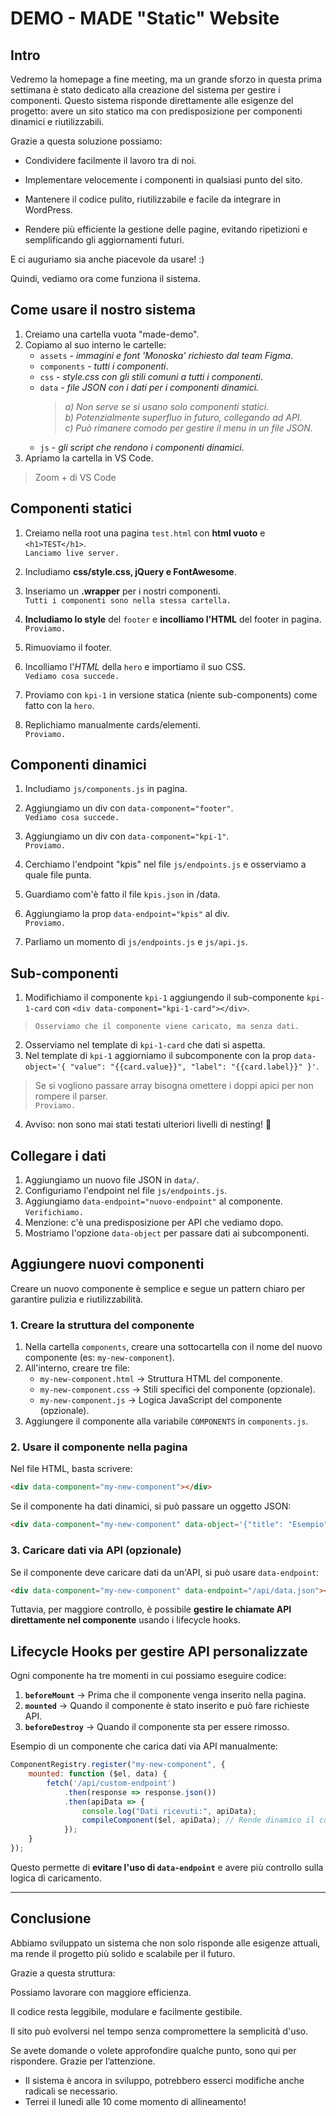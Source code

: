 # DEMO - MADE "Static" Website

## Intro

Vedremo la homepage a fine meeting, ma un grande sforzo in questa prima settimana è stato dedicato alla creazione del sistema per gestire i componenti. Questo sistema risponde direttamente alle esigenze del progetto: avere un sito statico ma con predisposizione per componenti dinamici e riutilizzabili.

Grazie a questa soluzione possiamo:

- Condividere facilmente il lavoro tra di noi.

- Implementare velocemente i componenti in qualsiasi punto del sito.

- Mantenere il codice pulito, riutilizzabile e facile da integrare in WordPress.

- Rendere più efficiente la gestione delle pagine, evitando ripetizioni e semplificando gli aggiornamenti futuri.

E ci auguriamo sia anche piacevole da usare! :)

Quindi, vediamo ora come funziona il sistema.


## Come usare il nostro sistema

1. Creiamo una cartella vuota "made-demo".
2. Copiamo al suo interno le cartelle:  
    - `assets` - *immagini e font 'Monoska' richiesto dal team Figma*.
    - `components` - *tutti i componenti*.
    - `css` - *style.css con gli stili comuni a tutti i componenti*.
    - `data` - *file JSON con i dati per i componenti dinamici.*  
        > *a) Non serve se si usano solo componenti statici.*  
         *b) Potenzialmente superfluo in futuro, collegando ad API.*  
         *c) Può rimanere comodo per gestire il menu in un file JSON.*
    - `js` - *gli script che rendono i componenti dinamici*.
3. Apriamo la cartella in VS Code.
> Zoom + di VS Code


## Componenti statici

1. Creiamo nella root una pagina `test.html` con **html vuoto** e `<h1>TEST</h1>`.  
`Lanciamo live server.`

2. Includiamo **css/style.css, jQuery e FontAwesome**.
3. Inseriamo un **.wrapper** per i nostri componenti.  
`Tutti i componenti sono nella stessa cartella.`

4. **Includiamo lo style** del `footer` e **incolliamo l'HTML** del footer in pagina.  
`Proviamo.`

5. Rimuoviamo il footer.
6. Incolliamo l'*HTML* della `hero` e importiamo il suo CSS.  
`Vediamo cosa succede.`

7. Proviamo con `kpi-1` in versione statica (niente sub-components) come fatto con la `hero`.
8. Replichiamo manualmente cards/elementi.  
`Proviamo.`


## Componenti dinamici

1. Includiamo `js/components.js` in pagina.
2. Aggiungiamo un div con `data-component="footer"`.  
`Vediamo cosa succede.`

3. Aggiungiamo un div con `data-component="kpi-1"`.  
`Proviamo.`

4. Cerchiamo l'endpoint "kpis" nel file `js/endpoints.js` e osserviamo a quale file punta.
5. Guardiamo com'è fatto il file `kpis.json` in /data.
6. Aggiungiamo la prop `data-endpoint="kpis"` al div.  
`Proviamo.`
7. Parliamo un momento di `js/endpoints.js` e `js/api.js`.


## Sub-componenti

1. Modifichiamo il componente `kpi-1` aggiungendo il sub-componente `kpi-1-card` con `<div data-component="kpi-1-card"></div>`.  
> `Osserviamo che il componente viene caricato, ma senza dati.`

2. Osserviamo nel template di `kpi-1-card` che dati si aspetta.
3. Nel template di `kpi-1` aggiorniamo il subcomponente con la prop `data-object='{ "value": "{{card.value}}", "label": "{{card.label}}" }'`.  
> Se si vogliono passare array bisogna omettere i doppi apici per non rompere il parser.  
`Proviamo.`

4. Avviso: non sono mai stati testati ulteriori livelli di nesting! 🚀


## Collegare i dati

1. Aggiungiamo un nuovo file JSON in `data/`.
2. Configuriamo l'endpoint nel file `js/endpoints.js`.
3. Aggiungiamo `data-endpoint="nuovo-endpoint"` al componente.  
`Verifichiamo.`
4. Menzione: c'è una predisposizione per API che vediamo dopo.
5. Mostriamo l'opzione `data-object` per passare dati ai subcomponenti.

## Aggiungere nuovi componenti

Creare un nuovo componente è semplice e segue un pattern chiaro per garantire pulizia e riutilizzabilità.

### 1. Creare la struttura del componente
1. Nella cartella `components`, creare una sottocartella con il nome del nuovo componente (es: `my-new-component`).
2. All'interno, creare tre file:
   - `my-new-component.html` → Struttura HTML del componente.
   - `my-new-component.css` → Stili specifici del componente (opzionale).
   - `my-new-component.js` → Logica JavaScript del componente (opzionale).
3. Aggiungere il componente alla variabile `COMPONENTS` in `components.js`.

### 2. Usare il componente nella pagina
Nel file HTML, basta scrivere:
```html
<div data-component="my-new-component"></div>
```
Se il componente ha dati dinamici, si può passare un oggetto JSON:
```html
<div data-component="my-new-component" data-object='{"title": "Esempio", "description": "Questo è un test"}'></div>
```

### 3. Caricare dati via API (opzionale)
Se il componente deve caricare dati da un'API, si può usare `data-endpoint`:
```html
<div data-component="my-new-component" data-endpoint="/api/data.json"></div>
```
Tuttavia, per maggiore controllo, è possibile **gestire le chiamate API direttamente nel componente** usando i lifecycle hooks.

## Lifecycle Hooks per gestire API personalizzate
Ogni componente ha tre momenti in cui possiamo eseguire codice:
1. **`beforeMount`** → Prima che il componente venga inserito nella pagina.
2. **`mounted`** → Quando il componente è stato inserito e può fare richieste API.
3. **`beforeDestroy`** → Quando il componente sta per essere rimosso.

Esempio di un componente che carica dati via API manualmente:
```js
ComponentRegistry.register("my-new-component", {
    mounted: function ($el, data) {
        fetch('/api/custom-endpoint')
            .then(response => response.json())
            .then(apiData => {
                console.log("Dati ricevuti:", apiData);
                compileComponent($el, apiData); // Rende dinamico il componente
            });
    }
});
```
Questo permette di **evitare l'uso di `data-endpoint`** e avere più controllo sulla logica di caricamento.

---

## Conclusione

Abbiamo sviluppato un sistema che non solo risponde alle esigenze attuali, ma rende il progetto più solido e scalabile per il futuro.

Grazie a questa struttura:

Possiamo lavorare con maggiore efficienza.

Il codice resta leggibile, modulare e facilmente gestibile.

Il sito può evolversi nel tempo senza compromettere la semplicità d'uso.

Se avete domande o volete approfondire qualche punto, sono qui per rispondere. Grazie per l’attenzione.
- Il sistema è ancora in sviluppo, potrebbero esserci modifiche anche radicali se necessario.
- Terrei il lunedì alle 10 come momento di allineamento!

